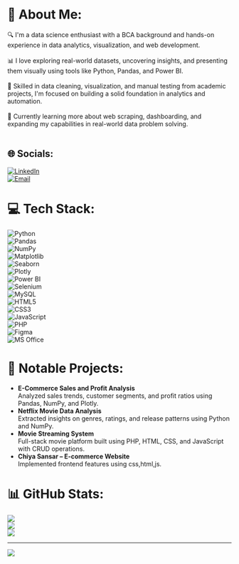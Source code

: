 # 💫 About Me:
🔍 I'm a data science enthusiast with a BCA background and hands-on experience in data analytics, visualization, and web development.<br><br>
📊 I love exploring real-world datasets, uncovering insights, and presenting them visually using tools like Python, Pandas, and Power BI.<br><br>
🧪 Skilled in data cleaning, visualization, and manual testing from academic projects, I'm focused on building a solid foundation in analytics and automation.<br><br>
🌱 Currently learning more about web scraping, dashboarding, and expanding my capabilities in real-world data problem solving.<br><br>

## 🌐 Socials:
[![LinkedIn](https://img.shields.io/badge/LinkedIn-%230077B5.svg?logo=linkedin&logoColor=white)](https://www.linkedin.com/in/prajna-chauhan-pc111)  
[![Email](https://img.shields.io/badge/Gmail-%230077B5.svg?logo=gmail&logoColor=white)](mailto:pragyachauhann@gmail.com)

# 💻 Tech Stack:
![Python](https://img.shields.io/badge/Python-%2314354C.svg?style=for-the-badge&logo=python&logoColor=white)  
![Pandas](https://img.shields.io/badge/Pandas-%23150458.svg?style=for-the-badge&logo=pandas&logoColor=white)  
![NumPy](https://img.shields.io/badge/Numpy-%23013243.svg?style=for-the-badge&logo=numpy&logoColor=white)  
![Matplotlib](https://img.shields.io/badge/Matplotlib-%23000000.svg?style=for-the-badge&logo=matplotlib&logoColor=white)  
![Seaborn](https://img.shields.io/badge/Seaborn-%2300CED1.svg?style=for-the-badge&logo=seaborn&logoColor=white)  
![Plotly](https://img.shields.io/badge/Plotly-%23040A3D.svg?style=for-the-badge&logo=plotly&logoColor=white)  
![Power BI](https://img.shields.io/badge/Power%20BI-F2C811.svg?style=for-the-badge&logo=powerbi&logoColor=black)  
![Selenium](https://img.shields.io/badge/Selenium-%2343B02A.svg?style=for-the-badge&logo=selenium&logoColor=white)  
![MySQL](https://img.shields.io/badge/mysql-4479A1.svg?style=for-the-badge&logo=mysql&logoColor=white)  
![HTML5](https://img.shields.io/badge/html5-%23E34F26.svg?style=for-the-badge&logo=html5&logoColor=white)  
![CSS3](https://img.shields.io/badge/css3-%231572B6.svg?style=for-the-badge&logo=css3&logoColor=white)  
![JavaScript](https://img.shields.io/badge/javascript-%23F7DF1E.svg?style=for-the-badge&logo=javascript&logoColor=black)  
![PHP](https://img.shields.io/badge/PHP-%23777BB4.svg?style=for-the-badge&logo=php&logoColor=white)  
![Figma](https://img.shields.io/badge/figma-%23F24E1E.svg?style=for-the-badge&logo=figma&logoColor=white)  
![MS Office](https://img.shields.io/badge/Microsoft%20Office-D83B01?style=for-the-badge&logo=microsoft-office&logoColor=white)

# 📂 Notable Projects:
- **E-Commerce Sales and Profit Analysis**  
  Analyzed sales trends, customer segments, and profit ratios using Pandas, NumPy, and Plotly.
- **Netflix Movie Data Analysis**  
  Extracted insights on genres, ratings, and release patterns using Python and NumPy.
- **Movie Streaming System**  
  Full-stack movie platform built using PHP, HTML, CSS, and JavaScript with CRUD operations.
- **Chiya Sansar – E-commerce Website**  
  Implemented frontend features using css,html,js.

# 📊 GitHub Stats:
![](https://github-readme-stats.vercel.app/api?username=PrajnaChauhan1&theme=dark&hide_border=false&include_all_commits=true&count_private=false)<br/>
![](https://github-readme-streak-stats.herokuapp.com/?user=PrajnaChauhan1&theme=dark&hide_border=false)<br/>
![](https://github-readme-stats.vercel.app/api/top-langs/?username=PrajnaChauhan1&theme=dark&hide_border=false&include_all_commits=true&count_private=false&layout=compact)

---
![](https://komarev.com/ghpvc/?username=PrajnaChauhan1)
